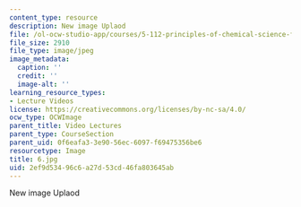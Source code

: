```yaml
---
content_type: resource
description: New image Uplaod
file: /ol-ocw-studio-app/courses/5-112-principles-of-chemical-science-fall-2005/2ef9d53496c6a27d53cd46fa803645ab_6.jpg
file_size: 2910
file_type: image/jpeg
image_metadata:
  caption: ''
  credit: ''
  image-alt: ''
learning_resource_types:
- Lecture Videos
license: https://creativecommons.org/licenses/by-nc-sa/4.0/
ocw_type: OCWImage
parent_title: Video Lectures
parent_type: CourseSection
parent_uid: 0f6eafa3-3e90-56ec-6097-f69475356be6
resourcetype: Image
title: 6.jpg
uid: 2ef9d534-96c6-a27d-53cd-46fa803645ab
---
```

New image Uplaod